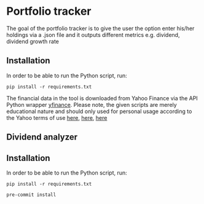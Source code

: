 # Portfolio tracker
The goal of the portfolio tracker is to give the user the option enter his/her holdings via a .json file and it outputs different metrics e.g. dividend, dividend growth rate

## Installation
In order to be able to run the Python script, run:

`pip install -r requirements.txt`

The financial data in the tool is downloaded from Yahoo Finance via the API Python wrapper [yfinance](https://github.com/ranaroussi/yfinance). Please note, the given scripts are merely educational nature and should only used for personal usage according to the Yahoo terms of use [here](https://policies.yahoo.com/us/en/yahoo/terms/product-atos/apiforydn/index.htm), [here](https://legal.yahoo.com/us/en/yahoo/terms/otos/index.html), [here](https://policies.yahoo.com/us/en/yahoo/terms/index.htm)

## Dividend analyzer

## Installation
In order to be able to run the Python script, run:

`pip install -r requirements.txt`

`pre-commit install`
